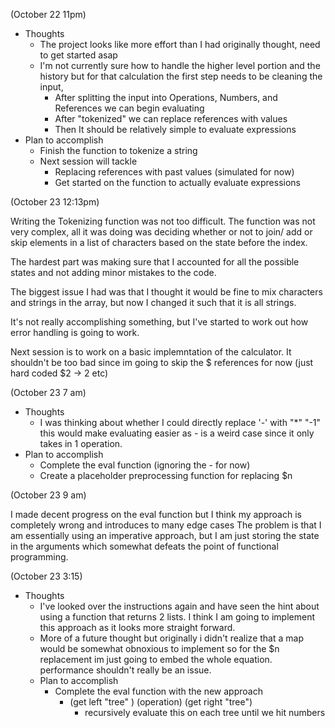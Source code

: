 (October 22 11pm)
 - Thoughts 
   - The project looks like more effort than I had originally thought, 
     need to get started asap
   - I'm not currently sure how to handle the higher level portion and 
     the history but for that calculation the first step needs to be cleaning the input,
        - After splitting the input into Operations, Numbers, and References we can begin
          evaluating
        - After "tokenized" we can replace references with values 
        - Then It should be relatively simple to evaluate expressions
 - Plan to accomplish 
   - Finish the function to tokenize a string
   - Next session will tackle 
     - Replacing references with past values (simulated for now)
     - Get started on the function to actually evaluate expressions
   

(October 23 12:13pm)
   
Writing the Tokenizing function was not too difficult. The function was not 
very complex, all it was doing was deciding whether or not to join/ add or skip
elements in a list of characters based on the state before the index. 

The hardest part was making sure that I accounted for all the possible states
and not adding minor mistakes to the code. 

The biggest issue I had was that I thought it would be fine to mix characters and 
strings in the array, but now I changed it such that it is all strings.

It's not really accomplishing something, but I've started to work out how error handling
is going to work.

Next session is to work on a basic implemntation of the calculator. It shouldn't be too bad
since im going to skip the $ references for now (just hard coded $2 -> 2 etc)



(October 23 7 am)

 - Thoughts
    - I was thinking about whether I could directly replace '-' with "*" "-1" this would make evaluating easier
      as - is a weird case since it only takes in 1 operation.
 - Plan to accomplish 
   - Complete the eval function (ignoring the - for now)
   - Create a placeholder preprocessing function for replacing $n 


(October 23 9 am)

I made decent progress on the eval function but I think my approach is completely wrong and introduces to many edge cases
The problem is that I am essentially using an imperative approach, but I am just storing the state in the 
arguments which somewhat defeats the point of functional programming.


(October 23 3:15)
 - Thoughts 
   - I've looked over the instructions again and have seen the hint about using a function that returns 2 lists. I think
     I am going to implement this approach as it looks more straight forward.
   - More of a future thought but originally i didn't realize that a map would be somewhat obnoxious to implement 
     so for the $n replacement im just going to embed the whole equation. performance shouldn't really be an issue.
   - Plan to accomplish 
     - Complete the eval function with the new approach 
       - (get left "tree" ) (operation) (get right "tree") 
         - recursively evaluate this on each tree until we hit numbers 
